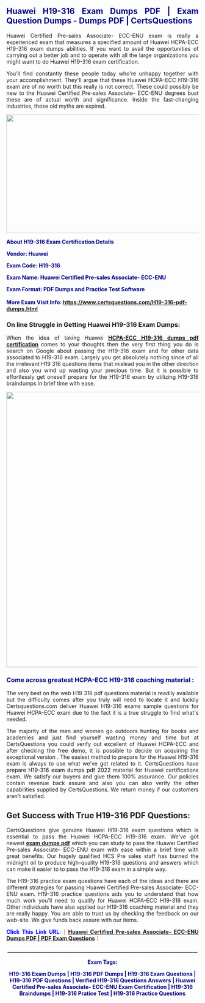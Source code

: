<h2 style="text-align: justify;"><span style="color: #000080;">Huawei H19-316 Exam Dumps PDF | Exam Question Dumps - Dumps PDF | CertsQuestions</span></h2>
<p style="text-align: justify;">Huawei Certified Pre-sales Associate- ECC-ENU exam is really a experienced exam that measures a specified amount of Huawei HCPA-ECC H19-316 exam dumps abilities. If you want to avail the opportunities of carrying out a better job and to operate with all the large organizations you might want to do Huawei H19-316 exam certification.</p>
<p style="text-align: justify;">You'll find constantly these people today who're unhappy together with your accomplishment. They'll argue that these Huawei HCPA-ECC H19-316 exam are of no worth but this really is not correct. These could possibly be new to the Huawei Certified Pre-sales Associate- ECC-ENU degrees bust these are of actual worth and significance. Inside the fast-changing industries, those old myths are expired.</p>
<p><img style="display: block; margin-left: auto; margin-right: auto;" src="https://i.imgur.com/eaP4ae9.png" width="840" height="310" /></p>
<p><span style="color: #000080;"><strong>About H19-316 Exam Certification Details</strong></span></p>
<p><span style="color: #000080;"><strong>Vendor: Huawei<br /></strong></span></p>
<p><span style="color: #000080;"><strong>Exam Code: H19-316</strong></span></p>
<p><span style="color: #000080;"><strong>Exam Name: Huawei Certified Pre-sales Associate- ECC-ENU</strong></span></p>
<p><span style="color: #000080;"><strong>Exam Format: PDF Dumps and Practice Test Software<br /><br />More Exam Visit Info: <span style="color: #ff6600;"><a href="https://www.certsquestions.com/H19-316-pdf-dumps.html">https://www.certsquestions.com/H19-316-pdf-dumps.html</a></span></strong></span></p>
<h3>On line Struggle in Getting Huawei H19-316 Exam Dumps:</h3>
<p style="text-align: justify;">When the idea of taking Huawei <a href="https://www.certsquestions.com/H19-316-pdf-dumps.html"><strong>HCPA-ECC H19-316 dumps pdf certification</strong></a> comes to your thoughts then the very first thing you do is search on Google about passing the H19-316 exam and for other data associated to H19-316 exam. Largely you get absolutely nothing since of all the irrelevant H19 316 questions items that mislead you in the other direction and also you wind up wasting your precious time. But it is possible to effortlessly get oneself prepare for the H19-316 exam by utilizing H19-316 braindumps in brief time with ease.</p>
<p><a href="https://www.certsquestions.com/H19-316-pdf-dumps.html"><img style="display: block; margin-left: auto; margin-right: auto;" src="https://i.imgur.com/pxhoKQ2.png" width="720" /></a></p>
<h3><span style="color: #000080;">Come across greatest HCPA-ECC H19-316 coaching material :</span></h3>
<p style="text-align: justify;">The very best on the web H19 316 pdf questions material is readily available but the difficulty comes after you truly will need to locate it and luckily Certsquestions.com deliver Huawei H19-316 exams sample questions for Huawei HCPA-ECC exam due to the fact it is a true struggle to find what's needed.</p>
<p style="text-align: justify;">The majority of the men and women go outdoors hunting for books and academies and just find yourself wasting money and time but at CertsQuestions you could verify out excellent of Huawei HCPA-ECC and after checking the free demo, it is possible to decide on acquiring the exceptional version . The easiest method to prepare for the Huawei H19-316 exam is always to use what we've got related to it. CertsQuestions have <span style="color: #000000;">prepare H19-316 exam dumps pdf 2022</span> material for Huawei certifications exam. We satisfy our buyers and give them 100% assurance. Our policies contain revenue back assure and also you can also verify the other capabilities supplied by CertsQuestions. We return money if our customers aren't satisfied.</p>
<h2>Get Success with True H19-316 PDF Questions:</h2>
<p style="text-align: justify;">CertsQuestions give genuine Huawei H19-316 exam questions which is essential to pass the Huawei HCPA-ECC H19-316 exam. We've got newest<strong>&nbsp;<a href="https://www.certsquestions.com/">exam dumps pdf</a></strong>&nbsp;which you can study to pass the Huawei Certified Pre-sales Associate- ECC-ENU exam with ease within a brief time with great benefits. Our hugely qualified HCS Pre sales staff has burned the midnight oil to produce high-quality H19-316 questions and answers which can make it easier to to pass the H19-316 exam in a simple way.</p>
<p style="text-align: justify;">The H19-316 practice exam questions have each of the ideas and there are different strategies for passing Huawei Certified Pre-sales Associate- ECC-ENU exam. H19-316 practice questions aids you to understand that how much work you'll need to qualify for Huawei HCPA-ECC H19-316 exam. Other individuals have also applied our H19-316 coaching material and they are really happy. You are able to trust us by checking the feedback on our web-site. We give funds back assure with our items.</p>
<p style="text-align: justify;"><span style="color: #0000ff;"><strong>Click This Link URL</strong>:</span> <span style="color: #ff6600;">[ <strong><a href="https://www.certsquestions.com/hcs-pre-sales-certification.html">Huawei Certified Pre-sales Associate- ECC-ENU Dumps PDF | PDF Exam Questions</a></strong> ]</span></p>
<p style="text-align: center;">______________________________________________________________________________</p>
<p style="text-align: center;"><span style="color: #000080;"><strong>Exam Tags:</strong></span></p>
<p style="text-align: center;"><span style="color: #000080;"><strong>H19-316 Exam Dumps | H19-316 PDF Dumps | H19-316 Exam Questions | H19-316 PDF Questions | Verified H19-316 Questions Answers | Huawei Certified Pre-sales Associate- ECC-ENU Exam Certification | H19-316 Braindumps | H19-316 Pratice Test | H19-316 Practice Questions</strong></span></p>
